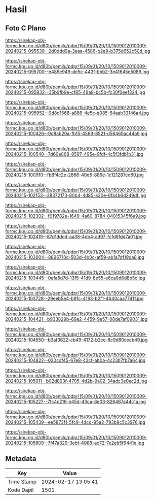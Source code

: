 # Hasil

## Foto C Plano

https://sirekap-obj-formc.kpu.go.id/d80b/pemilu/pdpr/15/09/01/20/10/1509012010009-20240215-095539--2d0ddd9a-3eaa-4586-b2e9-b375d652c50d.jpg

https://sirekap-obj-formc.kpu.go.id/d80b/pemilu/pdpr/15/09/01/20/10/1509012010009-20240215-095700--e485e949-de5c-443f-bbb2-3e41645e5089.jpg

https://sirekap-obj-formc.kpu.go.id/d80b/pemilu/pdpr/15/09/01/20/10/1509012010009-20240215-095832--35b9fb9e-cf85-49a8-bc5b-fc30f0eef324.jpg

https://sirekap-obj-formc.kpu.go.id/d80b/pemilu/pdpr/15/09/01/20/10/1509012010009-20240215-095952--0d8d1568-a886-4e5c-a085-64aab33146a4.jpg

https://sirekap-obj-formc.kpu.go.id/d80b/pemilu/pdpr/15/09/01/20/10/1509012010009-20240215-100426--9d8ab20a-fb15-4569-8521-d56460ac44a9.jpg

https://sirekap-obj-formc.kpu.go.id/d80b/pemilu/pdpr/15/09/01/20/10/1509012010009-20240215-100540--7d60e868-8597-495e-9fdf-4c5f3fdb1b31.jpg

https://sirekap-obj-formc.kpu.go.id/d80b/pemilu/pdpr/15/09/01/20/10/1509012010009-20240215-100910--fb8f4c2e-2866-40d5-889e-1c121287cd60.jpg

https://sirekap-obj-formc.kpu.go.id/d80b/pemilu/pdpr/15/09/01/20/10/1509012010009-20240215-102153--38372173-80b4-4d85-a30e-6fa4b6d249df.jpg

https://sirekap-obj-formc.kpu.go.id/d80b/pemilu/pdpr/15/09/01/20/10/1509012010009-20240215-102302--f019782e-1649-4a60-8784-04015345f6e9.jpg

https://sirekap-obj-formc.kpu.go.id/d80b/pemilu/pdpr/15/09/01/20/10/1509012010009-20240215-102419--87d1dddd-aa38-4db4-ad97-fcfd6fdd7a01.jpg

https://sirekap-obj-formc.kpu.go.id/d80b/pemilu/pdpr/15/09/01/20/10/1509012010009-20240215-103604--8896710c-503d-4b0c-af59-ab1a7df19da8.jpg

https://sirekap-obj-formc.kpu.go.id/d80b/pemilu/pdpr/15/09/01/20/10/1509012010009-20240215-103445--0efa5d7d-13f5-41d9-8e55-e6ca9d6d8b5c.jpg

https://sirekap-obj-formc.kpu.go.id/d80b/pemilu/pdpr/15/09/01/20/10/1509012010009-20240215-103728--29eeb5e4-b91c-4193-b2f1-4640caa77411.jpg

https://sirekap-obj-formc.kpu.go.id/d80b/pemilu/pdpr/15/09/01/20/10/1509012010009-20240215-104421--b933829b-69a2-4459-9e57-08de7af09031.jpg

https://sirekap-obj-formc.kpu.go.id/d80b/pemilu/pdpr/15/09/01/20/10/1509012010009-20240215-104550--b3af3622-cb49-4172-b2ce-8c9d80cecb49.jpg

https://sirekap-obj-formc.kpu.go.id/d80b/pemilu/pdpr/15/09/01/20/10/1509012010009-20240215-104822--020cdf45-67e8-42cf-ab0a-4c23b7fb7a64.jpg

https://sirekap-obj-formc.kpu.go.id/d80b/pemilu/pdpr/15/09/01/20/10/1509012010009-20240215-105011--b02d893f-4705-4d2b-9a02-34adc3e0ec2d.jpg

https://sirekap-obj-formc.kpu.go.id/d80b/pemilu/pdpr/15/09/01/20/10/1509012010009-20240215-105227--7fc4c216-e45d-43ca-8e03-826467a44c1a.jpg

https://sirekap-obj-formc.kpu.go.id/d80b/pemilu/pdpr/15/09/01/20/10/1509012010009-20240215-105439--ee5873f1-5fc9-4dcd-95a2-793b8c5c3976.jpg

https://sirekap-obj-formc.kpu.go.id/d80b/pemilu/pdpr/15/09/01/20/10/1509012010009-20240215-105609--7f47a329-3ebf-4088-ac72-7e2eb5f9441e.jpg


## Metadata

| Key        | Value               |
| ---------- | ------------------- |
| Time Stamp | 2024-02-17 13:05:41 |
| Kode Dapil | 1501                |



